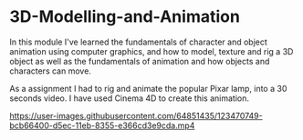 # 3D-Modelling-and-Animation

In this module I've learned the fundamentals of character and object animation using computer graphics, and how to model, texture and rig a 3D object as well as the fundamentals of animation and how objects and characters can move. 

As a assignment I had to rig and animate the popular Pixar lamp, into a 30 seconds video. I have used Cinema 4D to create this animation.



https://user-images.githubusercontent.com/64851435/123470749-bcb66400-d5ec-11eb-8355-e366cd3e9cda.mp4

